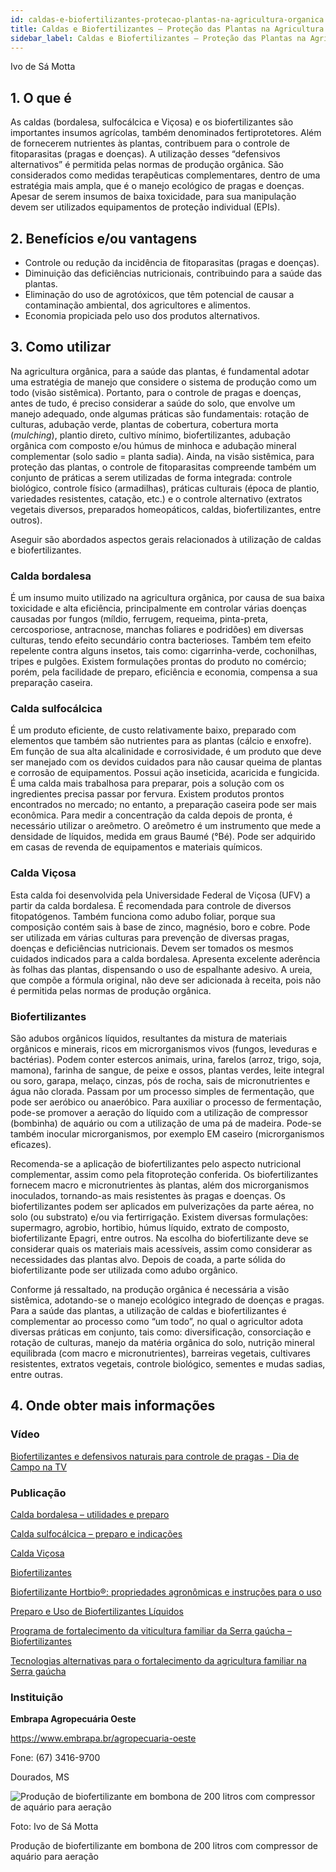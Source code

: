 ```yaml
---
id: caldas-e-biofertilizantes-protecao-plantas-na-agricultura-organica
title: Caldas e Biofertilizantes – Proteção das Plantas na Agricultura Orgânica
sidebar_label: Caldas e Biofertilizantes – Proteção das Plantas na Agricultura Orgânica
---
```


<div className="center-textArticle">Ivo de Sá Motta</div>

## **1. O que é**

As caldas (bordalesa, sulfocálcica e Viçosa) e os biofertilizantes
são importantes insumos agrícolas, também denominados
fertiprotetores. Além de fornecerem nutrientes às plantas,
contribuem para o controle de fitoparasitas (pragas e doenças). A
utilização desses “defensivos alternativos” é permitida pelas
normas de produção orgânica. São considerados como medidas
terapêuticas complementares, dentro de uma estratégia mais
ampla, que é o manejo ecológico de pragas e doenças. Apesar de
serem insumos de baixa toxicidade, para sua manipulação
devem ser utilizados equipamentos de proteção individual
(EPIs).

## **2. Benefícios e/ou vantagens**

- Controle ou redução da incidência de fitoparasitas (pragas e
  doenças).
- Diminuição das deficiências nutricionais, contribuindo para a
  saúde das plantas.
- Eliminação do uso de agrotóxicos, que têm potencial de
  causar a contaminação ambiental, dos agricultores e
  alimentos.
- Economia propiciada pelo uso dos produtos alternativos.

## **3. Como utilizar**

Na agricultura orgânica, para a saúde das plantas, é fundamental
adotar uma estratégia de manejo que considere o sistema de
produção como um todo (visão sistêmica). Portanto, para o
controle de pragas e doenças, antes de tudo, é preciso
considerar a saúde do solo, que envolve um manejo adequado,
onde algumas práticas são fundamentais: rotação de culturas,
adubação verde, plantas de cobertura, cobertura morta
(_mulching_), plantio direto, cultivo mínimo, biofertilizantes,
adubação orgânica com composto e/ou húmus de minhoca e
adubação mineral complementar (solo sadio = planta sadia).
Ainda, na visão sistêmica, para proteção das plantas, o controle
de fitoparasitas compreende também um conjunto de práticas a
serem utilizadas de forma integrada: controle biológico, controle
físico (armadilhas), práticas culturais (época de plantio,
variedades resistentes, catação, etc.) e o controle alternativo
(extratos vegetais diversos, preparados homeopáticos, caldas,
biofertilizantes, entre outros).

Aseguir são abordados aspectos gerais relacionados à utilização
de caldas e biofertilizantes.

### Calda bordalesa

É um insumo muito utilizado na agricultura orgânica, por causa
de sua baixa toxicidade e alta eficiência, principalmente em
controlar várias doenças causadas por fungos (míldio, ferrugem,
requeima, pinta-preta, cercosporiose, antracnose, manchas
foliares e podridões) em diversas culturas, tendo efeito
secundário contra bacterioses. Também tem efeito repelente
contra alguns insetos, tais como: cigarrinha-verde, cochonilhas,
tripes e pulgões. Existem formulações prontas do produto no
comércio; porém, pela facilidade de preparo, eficiência e
economia, compensa a sua preparação caseira.

### Calda sulfocálcica

É um produto eficiente, de custo relativamente baixo, preparado
com elementos que também são nutrientes para as plantas
(cálcio e enxofre). Em função de sua alta alcalinidade e
corrosividade, é um produto que deve ser manejado com os
devidos cuidados para não causar queima de plantas e corrosão
de equipamentos. Possui ação inseticida, acaricida e fungicida. É
uma calda mais trabalhosa para preparar, pois a solução com os
ingredientes precisa passar por fervura. Existem produtos
prontos encontrados no mercado; no entanto, a preparação
caseira pode ser mais econômica. Para medir a concentração da
calda depois de pronta, é necessário utilizar o areômetro. O
areômetro é um instrumento que mede a densidade de líquidos,
medida em graus Baumé (°Bé). Pode ser adquirido em casas de
revenda de equipamentos e materiais químicos.

### Calda Viçosa

Esta calda foi desenvolvida pela Universidade Federal de Viçosa
(UFV) a partir da calda bordalesa. É recomendada para controle
de diversos fitopatógenos. Também funciona como adubo foliar,
porque sua composição contém sais à base de zinco, magnésio,
boro e cobre. Pode ser utilizada em várias culturas para
prevenção de diversas pragas, doenças e deficiências
nutricionais. Devem ser tomados os mesmos cuidados indicados
para a calda bordalesa. Apresenta excelente aderência às folhas
das plantas, dispensando o uso de espalhante adesivo. A ureia,
que compõe a fórmula original, não deve ser adicionada à
receita, pois não é permitida pelas normas de produção orgânica.

### Biofertilizantes

São adubos orgânicos líquidos, resultantes da mistura de
materiais orgânicos e minerais, ricos em microrganismos vivos
(fungos, leveduras e bactérias). Podem conter estercos animais,
urina, farelos (arroz, trigo, soja, mamona), farinha de sangue, de
peixe e ossos, plantas verdes, leite integral ou soro, garapa,
melaço, cinzas, pós de rocha, sais de micronutrientes e água não clorada. Passam por um processo simples de fermentação, que
pode ser aeróbico ou anaeróbico. Para auxiliar o processo de
fermentação, pode-se promover a aeração do líquido com a
utilização de compressor (bombinha) de aquário ou com a
utilização de uma pá de madeira. Pode-se também inocular
microrganismos, por exemplo EM caseiro (microrganismos
eficazes).

Recomenda-se a aplicação de biofertilizantes pelo aspecto
nutricional complementar, assim como pela fitoproteção
conferida. Os biofertilizantes fornecem macro e micronutrientes
às plantas, além dos microrganismos inoculados, tornando-as
mais resistentes às pragas e doenças. Os biofertilizantes podem
ser aplicados em pulverizações da parte aérea, no solo (ou
substrato) e/ou via fertirrigação. Existem diversas formulações:
supermagro, agrobio, hortibio, húmus líquido, extrato de
composto, biofertilizante Epagri, entre outros. Na escolha do
biofertilizante deve se considerar quais os materiais mais
acessíveis, assim como considerar as necessidades das plantas
alvo. Depois de coada, a parte sólida do biofertilizante pode ser
utilizada como adubo orgânico.

Conforme já ressaltado, na produção orgânica é necessária a
visão sistêmica, adotando-se o manejo ecológico integrado de
doenças e pragas. Para a saúde das plantas, a utilização de
caldas e biofertilizantes é complementar ao processo como “um
todo”, no qual o agricultor adota diversas práticas em conjunto,
tais como: diversificação, consorciação e rotação de culturas,
manejo da matéria orgânica do solo, nutrição mineral equilibrada
(com macro e micronutrientes), barreiras vegetais, cultivares
resistentes, extratos vegetais, controle biológico, sementes e
mudas sadias, entre outras.

## **4. Onde obter mais informações**

### Vídeo

[Biofertilizantes e defensivos naturais para controle de pragas - Dia de Campo na TV](https://youtu.be/WXD-BNDteb8)

### Publicação

[Calda bordalesa – utilidades e preparo](https://bit.ly/335eFjG)

[Calda sulfocálcica – preparo e indicações](https://bit.ly/33c1VYr)

[Calda Viçosa](https://bit.ly/2YbnoAg)

[Biofertilizantes](https://bit.ly/2Y9hxvm)

[Biofertilizante Hortbio®: propriedades agronômicas e instruções para o uso](https://bit.ly/38EeLzX)

[Preparo e Uso de Biofertilizantes Líquidos](https://bit.ly/335eSmY)

[Programa de fortalecimento da viticultura familiar da Serra gaúcha – Biofertilizantes](https://bit.ly/2Wc5rkm)

[Tecnologias alternativas para o fortalecimento da agricultura familiar na Serra gaúcha](https://bit.ly/3cQ1mrT)

### Instituição

**Embrapa Agropecuária Oeste**

https://www.embrapa.br/agropecuaria-oeste

Fone: (67) 3416-9700

Dourados, MS

![Produção de biofertilizante em bombona de 200 litros com compressor de aquário para aeração](./img/docs/19_caldas/FOTO_01.jpg)

Foto: Ivo de Sá Motta

<div className="center-textImage">
Produção de biofertilizante em bombona de 200 litros com compressor de aquário para aeração
</div>
